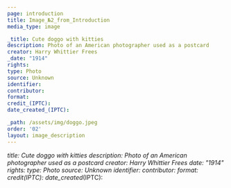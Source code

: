 ```yaml
---
page: introduction
title: Image_№2_from_Introduction
media_type: image

_title: Cute doggo with kitties
description: Photo of an American photographer used as a postcard
creator: Harry Whittier Frees
_date: "1914"
rights: 
type: Photo
source: Unknown
identifier:
contributor:
format:
credit_(IPTC):
date_created_(IPTC):

_path: /assets/img/doggo.jpeg 
order: '02'
layout: image_description
---
```


_title: Cute doggo with kitties
description: Photo of an American photographer used as a postcard
creator: Harry Whittier Frees
_date: "1914"
rights: 
type: Photo
source: Unknown
identifier:
contributor:
format:
credit_(IPTC):
date_created_(IPTC):